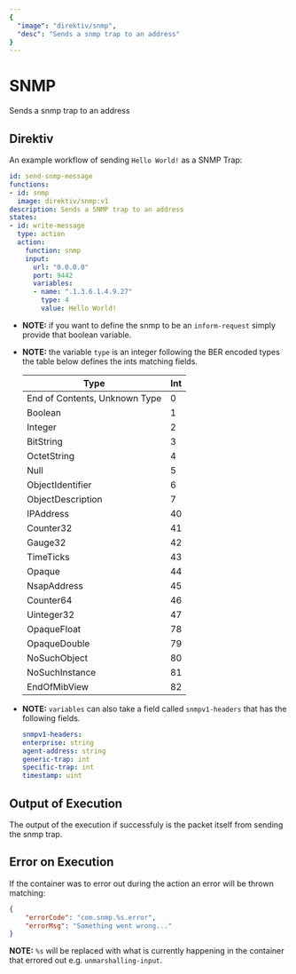 ```yaml
---
{
  "image": "direktiv/snmp",
  "desc": "Sends a snmp trap to an address"
}
---
```


# SNMP

Sends a snmp trap to an address


## Direktiv

An example workflow of sending `Hello World!` as a SNMP Trap:

```yaml
id: send-snmp-message
functions:
- id: snmp
  image: direktiv/snmp:v1
description: Sends a SNMP trap to an address
states:
- id: write-message
  type: action
  action:
    function: snmp
    input:
      url: "0.0.0.0"
      port: 9442
      variables:
      - name: ".1.3.6.1.4.9.27"
        type: 4
        value: Hello World!
```
- **NOTE:** if you want to define the snmp to be an `inform-request` simply provide that boolean variable.

- **NOTE:** the variable `type` is an integer following the BER encoded types the table below defines the ints matching fields.

    | Type | Int |
    | ---- | --- |
    | End of Contents, Unknown Type | 0 |
    | Boolean | 1 |
    | Integer | 2 |
    | BitString | 3 |
    | OctetString | 4 |
    | Null | 5 |
    | ObjectIdentifier | 6 |
    | ObjectDescription | 7 |
    | IPAddress | 40 |
    | Counter32 | 41 | 
    | Gauge32 | 42 |
    | TimeTicks | 43 |
    | Opaque | 44 |
    | NsapAddress | 45 |
    | Counter64 | 46 |
    | Uinteger32 | 47 |
    | OpaqueFloat | 78 |
    | OpaqueDouble | 79 |
    | NoSuchObject | 80 |
    | NoSuchInstance | 81 |
    | EndOfMibView | 82 |

- **NOTE:** `variables` can also take a field called `snmpv1-headers` that has the following fields.

    ```yaml
  snmpv1-headers:
  enterprise: string
  agent-address: string
  generic-trap: int
  specific-trap: int
  timestamp: uint
  ```

## Output of Execution

The output of the execution if successfuly is the packet itself from sending the snmp trap.

## Error on Execution

If the container was to error out during the action an error will be thrown matching:

```json
{
    "errorCode": "com.snmp.%s.error",
    "errorMsg": "Something went wrong..."
}
```

**NOTE:** `%s` will be replaced with what is currently happening in the container that errored out e.g. `unmarshalling-input`.